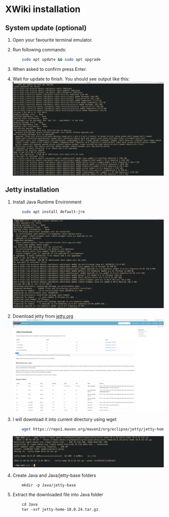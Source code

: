 # XWiki installation
## System update (optional)
1. Open your favourite terminal emulator.

2. Run following commands:

    ```sh
        sudo apt update && sudo apt upgrade
    ```

3. When asked to confirm press Enter.

4. Wait for update to finish. You should see output like this:
    ![System update](system-update.png)

## Jetty installation
1. Install Java Runtime Environment

    ```sh
        sudo apt install default-jre
    ```
    ![JRE installation](install-jre.png)

2. Download jetty from [jetty.org](https://jetty.org/download.html)
    ![jetty website](jetty-website.png)

3. I will download it into current directory using wget

    ```sh
        wget https://repo1.maven.org/maven2/org/eclipse/jetty/jetty-home/10.0.24/jetty-home-10.0.24.tar.gz
    ```
    ![wget jetty](download-jetty.png)

4. Create Java and Java/jetty-base folders
    ```
        mkdir -p Java/jetty-base
    ```

5. Extract the downloaded file into Java folder
    ```
        cd Java
        tar -xvf jetty-home-10.0.24.tar.gz
    ```
